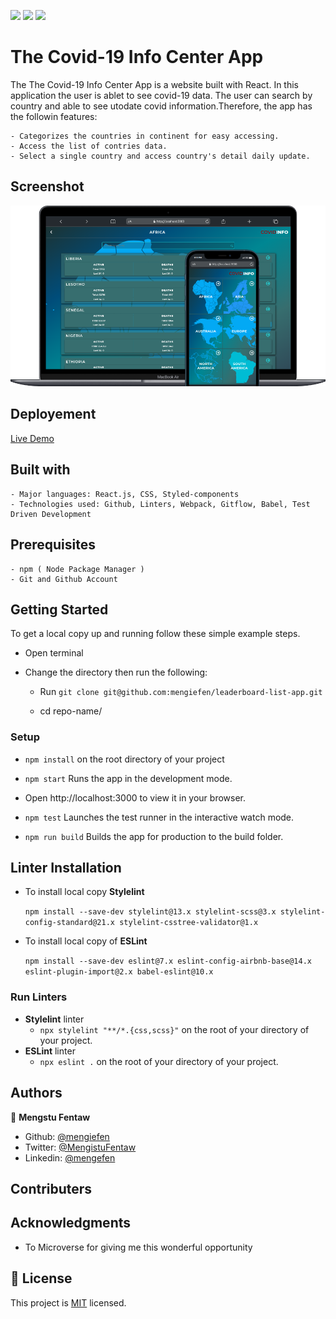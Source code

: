 ![](https://img.shields.io/badge/Microverse-blueviolet) ![](https://img.shields.io/badge/MENGSTU-FENTAW-success) [![](https://img.shields.io/badge/LIVE-DEMO-blue)](https://mengiefen.github.io/covid19-info-center/)

# The Covid-19 Info Center App

The The Covid-19 Info Center App is a website built with React. In this application the user is ablet to see covid-19 data. The user can search by country and able to see utodate covid information.Therefore, the app has the followin features:

    - Categorizes the countries in continent for easy accessing.
    - Access the list of contries data.
    - Select a single country and access country's detail daily update.

## Screenshot

![screenshot](src/assets/images/screenshot.png)


## Deployement

  [Live Demo](https://mengiefen.github.io/covid19-info-center)

## Built with

    - Major languages: React.js, CSS, Styled-components
    - Technologies used: Github, Linters, Webpack, Gitflow, Babel, Test Driven Development

## Prerequisites

    - npm ( Node Package Manager )
    - Git and Github Account

## Getting Started

To get a local copy up and running follow these simple example steps.

- Open terminal
- Change the directory then run the following:

  - Run `git clone git@github.com:mengiefen/leaderboard-list-app.git`

  - cd repo-name/

### Setup

- `npm install` on the root directory of your project

- `npm start` Runs the app in the development mode.
- Open http://localhost:3000 to view it in your browser.

- `npm test` Launches the test runner in the interactive watch mode.<br />
  
  
- `npm run build` Builds the app for production to the build folder.

## Linter Installation

- To install local copy **Stylelint**

  `npm install --save-dev stylelint@13.x stylelint-scss@3.x stylelint-config-standard@21.x stylelint-csstree-validator@1.x`

- To install local copy of **ESLint**

  `npm install --save-dev eslint@7.x eslint-config-airbnb-base@14.x eslint-plugin-import@2.x babel-eslint@10.x`

### Run Linters

- **Stylelint** linter
  - `npx stylelint "**/*.{css,scss}"` on the root of your directory of your project.
- **ESLint** linter
  - `npx eslint .` on the root of your directory of your project.

## Authors

👤 **Mengstu Fentaw**

- Github: [@mengiefen](https://github.com/mengiefen)
- Twitter: [@MengistuFentaw](https://twitter.com/MengistuFentaw)
- Linkedin: [@mengefen](https://www.linkedin.com/in/mengefen/)

## Contributers

## Acknowledgments

- To Microverse for giving me this wonderful opportunity

## 📝 License

This project is [MIT](./MIT.md) licensed.
